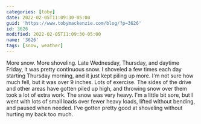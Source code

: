 ```yaml
---
categories: [toby]
date: 2022-02-05T11:09:30-05:00
guid: 'https://www.tobymackenzie.com/blog/?p=3626'
id: 3626
modified: 2022-02-05T11:09:30-05:00
name: '3626'
tags: [snow, weather]
---
```


More snow.  More shoveling.<!--more-->  Late Wednesday, Thursday, and daytime Friday, it was pretty continuous snow.  I shoveled a few times each day starting Thursday morning, and it just kept piling up more.  I'm not sure how much fell, but it was over 9 inches.  Lots of exercise.  The sides of the drive and other areas have gotten piled up high, and throwing snow over them took a lot of extra work.  The snow was very heavy.  I'm a little bit sore, but I went with lots of small loads over fewer heavy loads, lifted without bending, and paused when needed.  I've gotten pretty good at shoveling without hurting my back too much.
